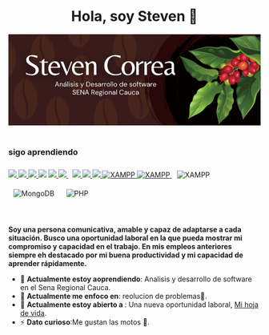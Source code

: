 
<!--
**StevenCorreaNavarro/StevenCorreaNavarro** is a ✨ _special_ ✨ repository because its `README.md` (this file) appears on your GitHub profile.

Here are some ideas to get you started:

- 🔭 I’m currently working on ...
- 🌱 I’m currently learning ...
- 👯 I’m looking to collaborate on ...
- 🤔 I’m looking for help with ...
- 💬 Ask me about ...
- 📫 How to reach me: ...
- 😄 Pronouns: ...
- ⚡ Fun fact: ...
-->

<div align= "center "><h1>Hola, soy Steven 👋 </h1> </div>
<img src="https://github.com/StevenCorreaNavarro/StevenCorreaNavarro/blob/main/Banner.png">
<div align=center>
    <a href="https://www.facebook.com/steven.navarrobrt"><img src="https://img.shields.io/badge/facebook-0077b5?style=flat&logo=facebook" alt="" /></a>
   <a href="https://www.instagram.com/stevencorrea9556/"><img src="https://img.shields.io/badge/instagram-%23FF0069?logo=instagram" alt="" /></a>
</div>
    <div>
        <h3>sigo aprendiendo </h3>
        <p align="left">
    <a href="https://www.w3.org/html/" target="_blank"> <img src="https://img.icons8.com/color/48/000000/html-5.png"/> </a>
    <a href="https://www.w3schools.com/css/" target="_blank"> <img src="https://img.icons8.com/color/48/000000/css3.png"/> </a>
    <a href="https://getbootstrap.com" target="_blank"> <img src="https://img.icons8.com/color/48/000000/bootstrap.png"/> </a>
    <a href="https://developer.mozilla.org/en-US/docs/Web/JavaScript" target="_blank"> <img src="https://img.icons8.com/color/48/000000/javascript.png"/></a>
    <a href="https://www.python.org" target="_blank"> <img src="https://img.icons8.com/color/48/000000/python.png"/> </a>
    <a style="padding-right:8px;" href="https://nodejs.org" target="_blank"> <img src="https://img.icons8.com/color/48/000000/nodejs.png"/> </a>
    <a href="#"> <img src="https://img.icons8.com/color/48/000000/django.png"/> </a>
    <a href="#"> <img src="https://img.icons8.com/color/48/000000/mysql.png"/> </a>
    <a href="#"> <img src="https://img.icons8.com/color/48/000000/figma.png"/> </a>
    <a href="#"> <img src="https://img.icons8.com/?size=100&id=71257&format=png&color=000000" alt="XAMPP" height="55"/> </a>
    <a href="#"> <img src="https://img.icons8.com/?size=100&id=lRjcvhvtR81o&format=png&color=000000" alt="XAMPP" height="55"/> </a>
    <img style="margin: 10px" src="https://profilinator.rishav.dev/skills-assets/xampp.png" alt="XAMPP" height="55" /> 
    <img style="margin: 10px" src="https://profilinator.rishav.dev/skills-assets/mongodb-original-wordmark.svg" alt="MongoDB" height="55" /> 
    <img style="margin: 10px" src="https://profilinator.rishav.dev/skills-assets/php-original.svg" alt="PHP" height="55" /> 
    
    

</p>
    </div>
   <div align=left>
        <br>
        <p>
            <strong>
                Soy una persona comunicativa, amable y capaz de adaptarse a cada situación. Busco una oportunidad laboral en la que pueda mostrar mi compromiso y capacidad en el trabajo.
                En mis empleos anteriores siempre eh destacado por mi buena productividad y mi capacidad de aprender rápidamente.
            </strong>
        </p>
        <ul>
            <li>🌱 <b>Actualmente estoy aoprendiendo</b>: Analisis y desarrollo de software en el Sena Regional Cauca.</li>
            <li>🎯 <b>Actualmente me enfoco en</b>: reolucion de problemas🤩.</li>
            <li>🤔 <b>Actualmente estoy abierto a </b>: Una nueva oportunidad laboral, <a href="https://flowcv.com/resume/41qn0brsk4">Mi hoja de vida</a>.</li>
            <li>⚡ <b>Dato curioso</b>:Me gustan las motos 🤩.</li>
        </ul>
    </div>


